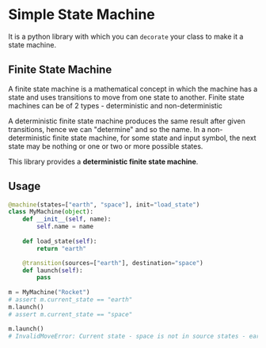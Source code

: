 # Simple State Machine

It is a python library with which you can `decorate` your class to make it a state machine.

## Finite State Machine

A finite state machine is a mathematical concept in which the machine has a state and uses transitions to move from one state to another. Finite state machines can be of 2 types - deterministic and non-deterministic

A deterministic finite state machine produces the same result after given transitions, hence we can "determine" and so the name. In a non-deterministic finite state machine, for some state and input symbol, the next state may be nothing or one or two or more possible states.

This library provides a **deterministic finite state machine**.

## Usage


```python
@machine(states=["earth", "space"], init="load_state")
class MyMachine(object):
    def __init__(self, name):
        self.name = name
          
    def load_state(self):
        return "earth"

    @transition(sources=["earth"], destination="space")
    def launch(self):
        pass
            
m = MyMachine("Rocket")
# assert m.current_state == "earth"
m.launch()
# assert m.current_state == "space"

m.launch()
# InvalidMoveError: Current state - space is not in source states - earth
```
